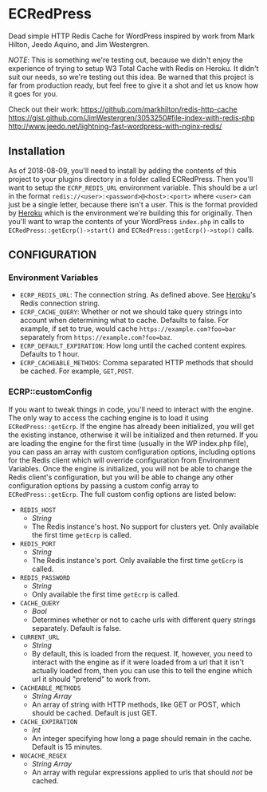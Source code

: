 # ECRedPress

Dead simple HTTP Redis Cache for WordPress inspired by work from Mark Hilton, Jeedo Aquino, and Jim Westergren. 

_NOTE_: This is something we're testing out, because we didn't enjoy the experience of trying to setup W3 Total Cache with Redis on Heroku. It didn't suit our needs, so we're testing out this idea. Be warned that this project is far from production ready, but feel free to give it a shot and let us know how it goes for you.

Check out their work:
https://github.com/markhilton/redis-http-cache
https://gist.github.com/JimWestergren/3053250#file-index-with-redis-php
http://www.jeedo.net/lightning-fast-wordpress-with-nginx-redis/

## Installation

As of 2018-08-09, you'll need to install by adding the contents of this project to your plugins directory in a folder called ECRedPress. Then you'll want to setup the `ECRP_REDIS_URL` environment variable. This should be a url in the format `redis://<user>:<password>@<host>:<port>` where `<user>` can just be a single letter, because there isn't a user. This is the format provided by [Heroku](https://devcenter.heroku.com/articles/heroku-redis) which is the environment we're building this for originally. Then you'll want to wrap the contents of your WordPress `index.php` in calls to `ECRedPress::getEcrp()->start()` and `ECRedPress::getEcrp()->stop()` calls.

## CONFIGURATION

### Environment Variables

- `ECRP_REDIS_URL`: The connection string. As defined above. See [Heroku](https://devcenter.heroku.com/articles/heroku-redis)'s Redis connection string.
- `ECRP_CACHE_QUERY`: Whether or not we should take query strings into account when determining what to cache. Defaults to false. For example, if set to true, would cache `https://example.com?foo=bar` separately from `https://example.com?foo=baz`.
- `ECRP_DEFAULT_EXPIRATION`: How long until the cached content expires. Defaults to 1 hour.
- `ECRP_CACHEABLE_METHODS`: Comma separated HTTP methods that should be cached. For example, `GET,POST`.

### ECRP::customConfig

If you want to tweak things in code, you'll need to interact with the engine. The only way to access the caching engine is to load it using `ECRedPress::getEcrp`. If the engine has already been initialized, you will get the existing instance, otherwise it will be initialized and then returned. If you are loading the engine for the first time (usually in the WP index.php file), you can pass an array with custom configuration options, including options for the Redis client which will override configuration from Environment Variables. Once the engine is initialized, you will not be able to change the Redis client's configuration, but you will be able to change any other configuration options by passing a custom config array to `ECRedPress::getEcrp`. The full custom config options are listed below:

- `REDIS_HOST` 
    - *String*
    - The Redis instance's host. No support for clusters yet. Only available the first time `getEcrp` is called.
- `REDIS_PORT` 
    - *String*
    - The Redis instance's port. Only available the first time `getEcrp` is called.
- `REDIS_PASSWORD`
    - *String*
    - Only available the first time `getEcrp` is called.
- `CACHE_QUERY` 
    - *Bool*
    - Determines whether or not to cache urls with different query strings separately. Default is false.
- `CURRENT_URL` 
    - *String*
    - By default, this is loaded from the request. If, however, you need to interact with the engine as if it were loaded from a url that it isn't actually loaded from, then you can use this to tell the engine which url it should "pretend" to work from.
- `CACHEABLE_METHODS` 
    - *String Array*
    - An array of string with HTTP methods, like GET or POST, which should be cached. Default is just GET.
- `CACHE_EXPIRATION` 
    - *Int*
    - An integer specifying how long a page should remain in the cache. Default is 15 minutes.
- `NOCACHE_REGEX` 
    - *String Array*
    - An array with regular expressions applied to urls that should _not_ be cached.
 
